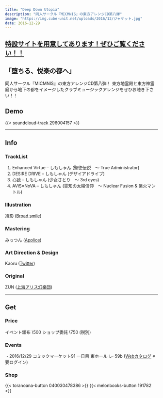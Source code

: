 ```yaml
---
title: "Deep Down Utopia"
description: "同人サークル『MICMNIS』の東方アレンジCD第八弾"
image: "https://img.cube-unit.net/uploads/2016/12/ジャケット.jpg"
date: 2016-12-29
---
```


## [特設サイトを用意してあります！ぜひご覧ください！！](http://micmnis.net/special/deepdownutopia/)

## 「堕ちる、悦楽の都へ」

同人サークル『MICMNIS』の東方アレンジCD第八弾！
東方地霊殿と東方神霊廟から地下の都をイメージしたクラブミュージックアレンジをぜひお聴き下さい！！

## Demo

{{< soundcloud-track 296004157 >}}

---

## Info

### TrackList

01. Enhanced Virtue – しもしゃん (聖徳伝説　～ True Administrator)
02. DESIRE DRIVE – しもしゃん (デザイアドライブ)
03. 心読 – しもしゃん (少女さとり　～ 3rd eyes)
04. AViS=NoVA – しもしゃん (霊知の太陽信仰　～ Nuclear Fusion & 業火マントル)

### Illustration

須影 ([Broad smile](http://pleasantlycreate.blog133.fc2.com))

### Mastering

みっつん ([Applice](https://applice.com))

### Art Direction & Design

Kaoru ([Twitter](https://twitter.com/kmgraph))

### Original

ZUN ([上海アリス幻樂団](http://www16.big.or.jp/~zun/))

---

## Get

### Price

イベント頒布 \500
ショップ委託 \750 (税別)

### Events

・2016/12/29 コミックマーケット91 一日目 東ホール レ-59b ([Webカタログ](https://webcatalog.circle.ms/Circle/13013252) ※要ログイン)

### Shop

{{< toranoana-button 040030478386 >}}
{{< melonbooks-button 191782 >}}
